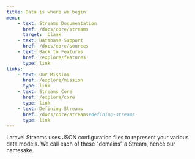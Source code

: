 ```yaml
---
title: Data is where we begin.
menu:
    - text: Streams Documentation
      href: /docs/core/streams
      target: _blank
    - text: Database Support
      href: /docs/core/sources
    - text: Back to Features
      href: /explore/features
      type: link
links:
    - text: Our Mission
      href: /explore/mission
      type: link
    - text: Streams Core
      href: /explore/core
      type: link
    - text: Defining Streams
      href: /docs/core/streams#defining-streams
      type: link
---
```

Laravel Streams uses JSON configuration files to represent your various data models. We call each of these "domains" a Stream, hence our namesake. 
